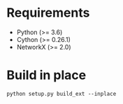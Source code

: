# Requirements

* Python (>= 3.6)
* Cython (>= 0.26.1)
* NetworkX (>= 2.0)

# Build in place

```
python setup.py build_ext --inplace
```
